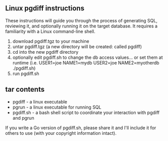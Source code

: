 ## Linux pgdiff instructions

These instructions will guide you through the process of generating SQL, reviewing it, and optionally running it on the target database. It requires a familiarity with a Linux command-line shell.

1. download pgdiff.tgz to your machine
1. untar pgdiff.tgz (a new directory will be created: called pgdiff)
1. cd into the new pgdiff directory
1. optionally edit pgdiff.sh to change the db access values... or set them at runtime (i.e. USER1=joe NAME1=mydb USER2=joe NAME2=myotherdb ./pgdiff.sh)
1. run pgdiff.sh

## tar contents
* pgdiff - a linux executable
* pgrun - a linux executable for running SQL
* pgdiff.sh - a bash shell script to coordinate your interaction with pgdiff and pgrun

If you write a Go version of pgdiff.sh, please share it and I'll include it for others to use (with your copyright information intact). 
